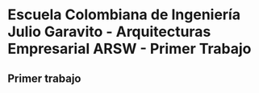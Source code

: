 # Escuela Colombiana de Ingeniería Julio Garavito - Arquitecturas Empresarial ARSW - Primer Trabajo

## Primer trabajo